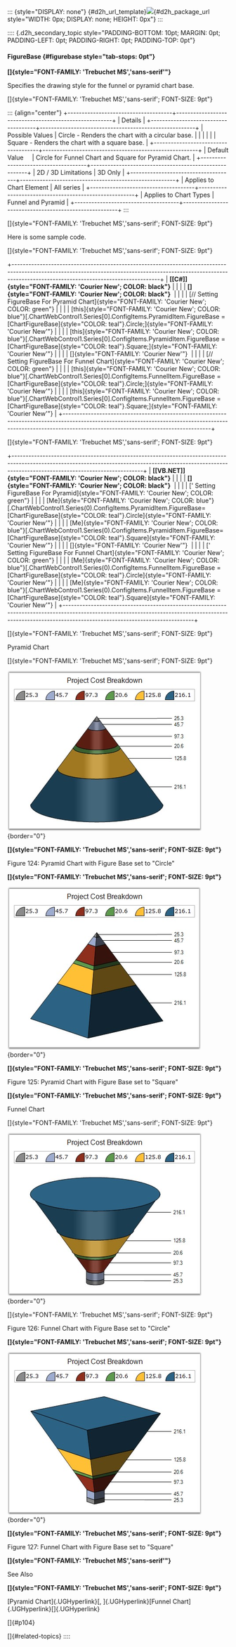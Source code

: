 ::: {style="DISPLAY: none"}
[](ms-xhelp:///?Id=d2h_url_template){#d2h_url_template}![](!package_url!){#d2h_package_url style="WIDTH: 0px; DISPLAY: none; HEIGHT: 0px"}
:::

:::: {.d2h_secondary_topic style="PADDING-BOTTOM: 10pt; MARGIN: 0pt; PADDING-LEFT: 0pt; PADDING-RIGHT: 0pt; PADDING-TOP: 0pt"}
#### FigureBase {#figurebase style="tab-stops: 0pt"}

**[]{style="FONT-FAMILY: 'Trebuchet MS','sans-serif'"}** 

Specifies the drawing style for the funnel or pyramid chart base.

[]{style="FONT-FAMILY: 'Trebuchet MS','sans-serif'; FONT-SIZE: 9pt"} 

::: {align="center"}
+-------------------------------------+-------------------------------------------------------+
| Details                                                                                     |
+-------------------------------------+-------------------------------------------------------+
| Possible Values                     | Circle - Renders the chart with a circular base.      |
|                                     |                                                       |
|                                     | Square - Renders the chart with a square base.        |
+-------------------------------------+-------------------------------------------------------+
| Default Value                       | Circle for Funnel Chart and Square for Pyramid Chart. |
+-------------------------------------+-------------------------------------------------------+
| 2D / 3D Limitations                 | 3D Only                                               |
+-------------------------------------+-------------------------------------------------------+
| Applies to Chart Element            | All series                                            |
+-------------------------------------+-------------------------------------------------------+
| Applies to Chart Types              | Funnel and Pyramid                                    |
+-------------------------------------+-------------------------------------------------------+
:::

[]{style="FONT-FAMILY: 'Trebuchet MS','sans-serif'; FONT-SIZE: 9pt"} 

Here is some sample code.

[]{style="FONT-FAMILY: 'Trebuchet MS','sans-serif'; FONT-SIZE: 9pt"} 

+----------------------------------------------------------------------------------------------------------------------------------------------------------------------------------------------------------------+
| **[\[C#\]]{style="FONT-FAMILY: 'Courier New'; COLOR: black"}**                                                                                                                                                 |
|                                                                                                                                                                                                                |
| **[]{style="FONT-FAMILY: 'Courier New'; COLOR: black"}**                                                                                                                                                       |
|                                                                                                                                                                                                                |
| [// Setting FigureBase For Pyramid Chart]{style="FONT-FAMILY: 'Courier New'; COLOR: green"}                                                                                                                    |
|                                                                                                                                                                                                                |
| [this]{style="FONT-FAMILY: 'Courier New'; COLOR: blue"}[.ChartWebControl1.Series\[0\].ConfigItems.PyramidItem.FigureBase = [ChartFigureBase]{style="COLOR: teal"}.Circle;]{style="FONT-FAMILY: 'Courier New'"} |
|                                                                                                                                                                                                                |
| [this]{style="FONT-FAMILY: 'Courier New'; COLOR: blue"}[.ChartWebControl1.Series\[0\].ConfigItems.PyramidItem.FigureBase = [ChartFigureBase]{style="COLOR: teal"}.Square;]{style="FONT-FAMILY: 'Courier New'"} |
|                                                                                                                                                                                                                |
| []{style="FONT-FAMILY: 'Courier New'"}                                                                                                                                                                         |
|                                                                                                                                                                                                                |
| [// Setting FigureBase For Funnel Chart]{style="FONT-FAMILY: 'Courier New'; COLOR: green"}                                                                                                                     |
|                                                                                                                                                                                                                |
| [this]{style="FONT-FAMILY: 'Courier New'; COLOR: blue"}[.ChartWebControl1.Series\[0\].ConfigItems.FunnelItem.FigureBase = [ChartFigureBase]{style="COLOR: teal"}.Circle;]{style="FONT-FAMILY: 'Courier New'"}  |
|                                                                                                                                                                                                                |
| [this]{style="FONT-FAMILY: 'Courier New'; COLOR: blue"}[.ChartWebControl1.Series\[0\].ConfigItems.FunnelItem.FigureBase = [ChartFigureBase]{style="COLOR: teal"}.Square;]{style="FONT-FAMILY: 'Courier New'"}  |
+----------------------------------------------------------------------------------------------------------------------------------------------------------------------------------------------------------------+

[]{style="FONT-FAMILY: 'Trebuchet MS','sans-serif'; FONT-SIZE: 9pt"} 

+----------------------------------------------------------------------------------------------------------------------------------------------------------------------------------------------------------+
| **[\[VB.NET\]]{style="FONT-FAMILY: 'Courier New'; COLOR: black"}**                                                                                                                                       |
|                                                                                                                                                                                                          |
| **[]{style="FONT-FAMILY: 'Courier New'; COLOR: black"}**                                                                                                                                                 |
|                                                                                                                                                                                                          |
| [\' Setting FigureBase For Pyramid]{style="FONT-FAMILY: 'Courier New'; COLOR: green"}                                                                                                                    |
|                                                                                                                                                                                                          |
| [Me]{style="FONT-FAMILY: 'Courier New'; COLOR: blue"}[.ChartWebControl1.Series(0).ConfigItems.PyramidItem.FigureBase=[ChartFigureBase]{style="COLOR: teal"}.Circle]{style="FONT-FAMILY: 'Courier New'"}  |
|                                                                                                                                                                                                          |
| [Me]{style="FONT-FAMILY: 'Courier New'; COLOR: blue"}[.ChartWebControl1.Series(0).ConfigItems.PyramidItem.FigureBase=[ChartFigureBase]{style="COLOR: teal"}.Square]{style="FONT-FAMILY: 'Courier New'"}  |
|                                                                                                                                                                                                          |
| []{style="FONT-FAMILY: 'Courier New'"}                                                                                                                                                                   |
|                                                                                                                                                                                                          |
| [\' Setting FigureBase For Funnel Chart]{style="FONT-FAMILY: 'Courier New'; COLOR: green"}                                                                                                               |
|                                                                                                                                                                                                          |
| [Me]{style="FONT-FAMILY: 'Courier New'; COLOR: blue"}[.ChartWebControl1.Series(0).ConfigItems.FunnelItem.FigureBase = [ChartFigureBase]{style="COLOR: teal"}.Circle]{style="FONT-FAMILY: 'Courier New'"} |
|                                                                                                                                                                                                          |
| [Me]{style="FONT-FAMILY: 'Courier New'; COLOR: blue"}[.ChartWebControl1.Series(0).ConfigItems.FunnelItem.FigureBase = [ChartFigureBase]{style="COLOR: teal"}.Square]{style="FONT-FAMILY: 'Courier New'"} |
+----------------------------------------------------------------------------------------------------------------------------------------------------------------------------------------------------------+

[]{style="FONT-FAMILY: 'Trebuchet MS','sans-serif'; FONT-SIZE: 9pt"} 

Pyramid Chart

[]{style="FONT-FAMILY: 'Trebuchet MS','sans-serif'; FONT-SIZE: 9pt"} 

![](ImagesExt/image64_130.jpg){border="0"}

**[]{style="FONT-FAMILY: 'Trebuchet MS','sans-serif'; FONT-SIZE: 9pt"}** 

Figure 124: Pyramid Chart with Figure Base set to \"Circle\"

**[]{style="FONT-FAMILY: 'Trebuchet MS','sans-serif'; FONT-SIZE: 9pt"}** 

![](ImagesExt/image64_131.jpg){border="0"}

**[]{style="FONT-FAMILY: 'Trebuchet MS','sans-serif'; FONT-SIZE: 9pt"}** 

Figure 125: Pyramid Chart with Figure Base set to \"Square\"

**[]{style="FONT-FAMILY: 'Trebuchet MS','sans-serif'; FONT-SIZE: 9pt"}** 

Funnel Chart

[]{style="FONT-FAMILY: 'Trebuchet MS','sans-serif'; FONT-SIZE: 9pt"} 

![](ImagesExt/image64_132.jpg){border="0"}

[]{style="FONT-FAMILY: 'Trebuchet MS','sans-serif'; FONT-SIZE: 9pt"} 

Figure 126: Funnel Chart with Figure Base set to \"Circle\"

**[]{style="FONT-FAMILY: 'Trebuchet MS','sans-serif'; FONT-SIZE: 9pt"}** 

![](ImagesExt/image64_133.jpg){border="0"}

**[]{style="FONT-FAMILY: 'Trebuchet MS','sans-serif'; FONT-SIZE: 9pt"}** 

Figure 127: Funnel Chart with Figure Base set to \"Square\"

**[]{style="FONT-FAMILY: 'Trebuchet MS','sans-serif'"}** 

See Also

**[]{style="FONT-FAMILY: 'Trebuchet MS','sans-serif'; FONT-SIZE: 9pt"}** 

[Pyramid Chart]{.UGHyperlink}[, ]{.UGHyperlink}[Funnel Chart]{.UGHyperlink}[]{.UGHyperlink}

[]{#p104} 

[]{#related-topics}
::::
